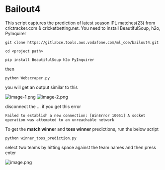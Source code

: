# Bailout4

This script captures the prediction of latest season IPL matches(23) from crictracker.com & cricketbetting.net.
You need to install BeautifulSoup, h2o, PyInquirer

```git clone https://gitlabce.tools.aws.vodafone.com/ml_coe/bailout4.git```

```cd <project path>```

```pip install BeautifulSoup h2o PyInquirer```

then

```python Webscraper.py```

you will get an output similar to this

![image-1.png](./image-1.png)
![image-2.png](./image-2.png)

disconnect the ... if you get this error

```Failed to establish a new connection: [WinError 10051] A socket operation was attempted to an unreachable network```

To get the **match winner** and **toss winner** predictions, run the below script

```python winner_toss_prediction.py```

select two teams by hitting space against the team names and then press enter

![image.png](./image.png)
